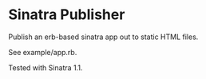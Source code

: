 # Sinatra Publisher

Publish an erb-based sinatra app out to static HTML files.

See example/app.rb.

Tested with Sinatra 1.1.